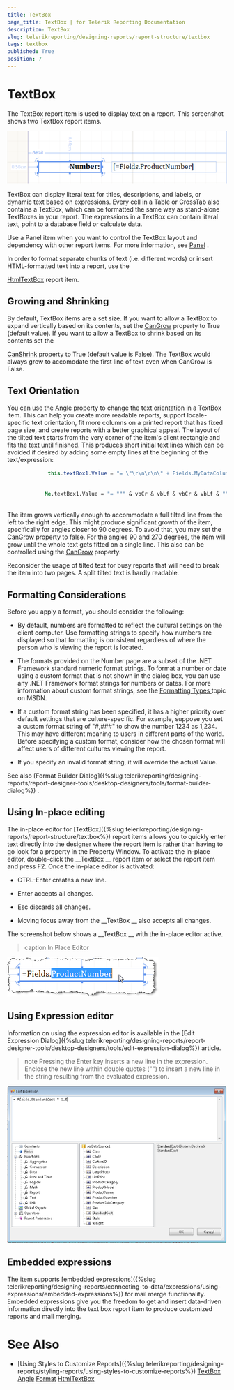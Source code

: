 ```yaml
---
title: TextBox
page_title: TextBox | for Telerik Reporting Documentation
description: TextBox
slug: telerikreporting/designing-reports/report-structure/textbox
tags: textbox
published: True
position: 7
---
```


# TextBox



The TextBox report item is used to display text on a report. This screenshot shows two TextBox report items.
  
  ![](images/Textbox.png)

TextBox can display literal text for titles, descriptions, and labels, or dynamic text based on expressions. Every
        cell in a Table or CrossTab also contains a TextBox, which can be formatted the same way as stand-alone TextBoxes in your report.
        The expressions in a TextBox can contain literal text, point to a database field or calculate data.
      


Use a Panel item when you want to control the TextBox layout and dependency with other report items. For more information,
        see 
[Panel](/reporting/api/Telerik.Reporting.Panel)
.
      


In order to format separate chunks of text (i.e. different words) or insert HTML-formatted text into a report, use the
        
[HtmlTextBox](/reporting/api/Telerik.Reporting.HtmlTextBox)
 report item.
      


## Growing and Shrinking

By default, TextBox items are a set size. If you want to allow a TextBox to expand vertically based on its contents,
          set the 
[CanGrow](/reporting/api/Telerik.Reporting.TextItemBase#Telerik_Reporting_TextItemBase_CanGrow)
 property to True (default value).
          If you want to allow a TextBox to shrink based on its contents set the
          
[CanShrink](/reporting/api/Telerik.Reporting.TextItemBase#Telerik_Reporting_TextItemBase_CanShrink)
 property to
          True (default value is False). The TextBox would always grow to accomodate the first line of text even when CanGrow is False.
        


## Text Orientation

You can use the 
[Angle](/reporting/api/Telerik.Reporting.TextItemBase#Telerik_Reporting_TextItemBase_Angle)
          property to change the text orientation in a TextBox item. This can help you create
          more readable reports, support locale-specific text orientation, fit more columns on a printed report that
          has fixed page size, and create reports with a better graphical appeal. The layout of the tilted text starts from the very
          corner of the item's client rectangle and fits the text until finished. This produces short initial text lines which can be avoided 
          if desired by adding some empty lines at the beginning of the text/expression:
        


	
````cs
             this.textBox1.Value = "= \"\r\n\r\n\" + Fields.MyDataColumn";
            
````




	
````vb
            Me.textBox1.Value = "= """ & vbCr & vbLf & vbCr & vbLf & """ + Fields.MyDataColumn"
            
````




The item grows vertically enough to accommodate a full tilted line from the left to the right edge.
          This might produce significant growth of the item, specifically for angles closer to 90 degrees.
          To avoid that, you may set the 
[CanGrow](/reporting/api/Telerik.Reporting.TextItemBase#Telerik_Reporting_TextItemBase_CanGrow)
          property to false. For the angles 90 and 270 degrees, the item will grow until the whole text gets fitted on a single line.
          This also can be controlled using the 
[CanGrow](/reporting/api/Telerik.Reporting.TextItemBase#Telerik_Reporting_TextItemBase_CanGrow)
          property.
        


Reconsider the usage of tilted text for busy reports that will need to break the item into two pages. A split tilted text is hardly readable.
        


## Formatting Considerations

Before you apply a format, you should consider the following:
        


* By default, numbers are formatted to reflect the cultural settings on the client computer. Use formatting strings
              to specify how numbers are displayed so that formatting is consistent regardless of where the person who is viewing the
              report is located.
            


* The formats provided on the Number page are a subset of the .NET Framework standard numeric format strings. To
              format a number or date using a custom format that is not shown in the dialog box, you can use any .NET Framework format
              strings for numbers or dates. For more information about custom format strings, see the 
[Formatting Types
](http://msdn.microsoft.com/en-us/library/fbxft59x%28VS.95%29.aspx
)              topic on MSDN.
            


* If a custom format string has been specified, it has a higher priority over default settings that are
              culture-specific. For example, suppose you set a custom format string of "#,###" to show the number 1234 as 1,234. This
              may have different meaning to users in different parts of the world. Before specifying a custom format, consider how the
              chosen format will affect users of different cultures viewing the report.
            


* If you specify an invalid format string, it will override the actual Value.


See also 
[Format Builder Dialog]({%slug telerikreporting/designing-reports/report-designer-tools/desktop-designers/tools/format-builder-dialog%})
.
        


## Using In-place editing

The in-place editor for 
[TextBox]({%slug telerikreporting/designing-reports/report-structure/textbox%})
 report items
          allows you to quickly enter text directly into the designer where the report item is rather than having to go look
          for a property in the Property Window. To activate the in-place editor, double-click the 
__TextBox
__          report item or select the report item and press F2. Once the in-place editor is activated:
        


* CTRL-Enter creates a new line.


* Enter accepts all changes.


* Esc discards all changes.


* Moving focus away from the 
__TextBox
__ also accepts all changes.


The screenshot below shows a 
__TextBox
__ with the in-place editor active.
        

>caption In Place Editor

  
  ![](images/Items001.png)

## Using Expression editor

Information on using the expression editor is available in the 
[Edit Expression Dialog]({%slug telerikreporting/designing-reports/report-designer-tools/desktop-designers/tools/edit-expression-dialog%})
 article.
        


>note Pressing the Enter key inserts a new line in the expression. Enclose the new line within double quotes ("") to             insert a new line in the string resulting from the evaluated expression.          


  
  ![](images/UI014.png)



## Embedded expressions

The item supports 
[embedded expressions]({%slug telerikreporting/designing-reports/connecting-to-data/expressions/using-expressions/embedded-expressions%})
 for mail merge functionality. Embedded expressions give you the freedom to get and insert data-driven information directly into the text box report item to produce customized reports and mail merging.
        


# See Also


 * [Using Styles to Customize Reports]({%slug telerikreporting/designing-reports/styling-reports/using-styles-to-customize-reports%})
[TextBox](/reporting/api/Telerik.Reporting.TextBox)
[Angle](/reporting/api/Telerik.Reporting.TextItemBase#Telerik_Reporting_TextItemBase_Angle)
[Format](/reporting/api/Telerik.Reporting.TextItemBase#Telerik_Reporting_TextItemBase_Format)
[HtmlTextBox](/reporting/api/Telerik.Reporting.HtmlTextBox)

